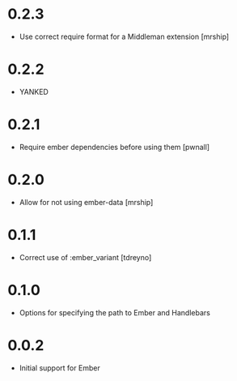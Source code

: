 0.2.3
===

* Use correct require format for a Middleman extension [mrship]

0.2.2
===

* YANKED

0.2.1
===

* Require ember dependencies before using them [pwnall]

0.2.0
===

* Allow for not using ember-data [mrship]

0.1.1
===

* Correct use of :ember_variant [tdreyno]

0.1.0
===

* Options for specifying the path to Ember and Handlebars

0.0.2
===

* Initial support for Ember